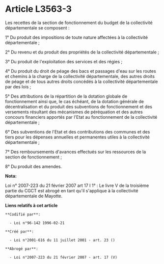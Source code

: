 # Article L3563-3

Les recettes de la section de fonctionnement du budget de la collectivité départementale se composent :

1° Du produit des impositions de toute nature affectées à la collectivité départementale ;

2° Du revenu et du produit des propriétés de la collectivité départementale ;

3° Du produit de l'exploitation des services et des régies ;

4° Du produit du droit de péage des bacs et passages d'eau sur les routes et chemins à la charge de la collectivité
départementale, des autres droits de péage et de tous autres droits concédés à la collectivité départementale par des lois ;

5° Des attributions de la répartition de la dotation globale de fonctionnement ainsi que, le cas échéant, de la dotation
générale de décentralisation et du produit des subventions de fonctionnement et des versements résultant des mécanismes de
péréquation et des autres concours financiers apportés par l'Etat au fonctionnement de la collectivité départementale ;

6° Des subventions de l'Etat et des contributions des communes et des tiers pour les dépenses annuelles et permanentes utiles
à la collectivité départementale ;

7° Des remboursements d'avances effectués sur les ressources de la section de fonctionnement ;

8° Du produit des amendes.

**Nota:**

Loi n° 2007-223 du 21 février 2007 art 17 I 1° : Le livre V de la troisième partie du CGCT est abrogé en tant qu'il
s'applique à la collectivité départementale de Mayotte.

**Liens relatifs à cet article**

	**Codifié par**:

	  - Loi n°96-142 1996-02-21

	**Créé par**:

	  - Loi n°2001-616 du 11 juillet 2001 - art. 23 ()

	**Abrogé par**:

	  - Loi n°2007-223 du 21 février 2007 - art. 17 (V)
